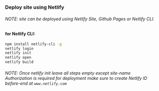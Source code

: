 ### Deploy site using Netlify

###### NOTE: site can be deployed using Netlify Site, Github Pages or Netlify CLI.

#### for Netlify CLI:

```BASH
npm install netlify-cli -g
netlify login
netlify init
netlify open
netlify build
```

###### NOTE: Once netlify init leave all steps empty except site-name <br> Authorization is required for deployment make sure to create Netlify ID before-end at `www.netlify.com`
